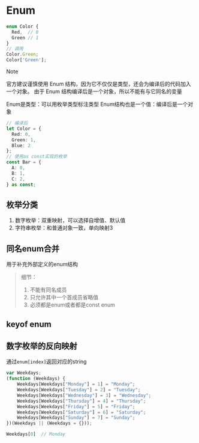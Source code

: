 # Enum

```ts
enum Color {
  Red, 	// 0
  Green	// 1
}
// 调用
Color.Green;
Color['Green'];
```

> [!note]
>
> 官方建议谨慎使用 Enum 结构，因为它不仅仅是类型，还会为编译后的代码加入一个对象。
> 由于 Enum 结构编译后是一个对象，所以不能有与它同名的变量
>
> Enum是类型：可以用枚举类型标注类型
> Enum结构也是一个值：编译后是一个对象
>
> ```ts
> // 编译后
> let Color = {
>   Red: 0,
>   Green: 1,
>   Blue: 2
> };
> // 使用as const实现的枚举
> const Bar = {
>   A: 0,
>   B: 1,
>   C: 2,
> } as const;
> ```

## 枚举分类

1. 数字枚举：双重映射，可以选择自增值、默认值
2. 字符串枚举：和普通对象一致，单向映射3

## 同名enum合并

用于补充外部定义的enum结构

> 细节：
>
> 1. 不能有同名成员
> 2. 只允许其中一个首成员省略值
> 3. 必须都是enum或者都是const enum

## keyof enum

## 数字枚举的反向映射

通过`enum[index]`返回对应的string

```js
var Weekdays;
(function (Weekdays) {
    Weekdays[Weekdays["Monday"] = 1] = "Monday";
    Weekdays[Weekdays["Tuesday"] = 2] = "Tuesday";
    Weekdays[Weekdays["Wednesday"] = 3] = "Wednesday";
    Weekdays[Weekdays["Thursday"] = 4] = "Thursday";
    Weekdays[Weekdays["Friday"] = 5] = "Friday";
    Weekdays[Weekdays["Saturday"] = 6] = "Saturday";
    Weekdays[Weekdays["Sunday"] = 7] = "Sunday";
})(Weekdays || (Weekdays = {}));

Weekdays[0]  // Monday
```



